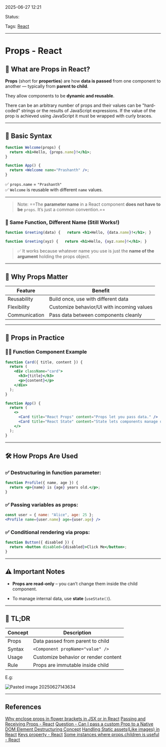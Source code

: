 
2025-06-27 12:21

Status:

Tags: [React](3%20-%20Tags/React.md)

---
# Props - React

## 🧠 What are Props in React?

**Props** (short for **properties**) are how **data is passed** from one component to another — typically from **parent to child**.

They allow components to be **dynamic and reusable**.

There can be an arbitrary number of props and their values can be "hard-coded" strings or the results of JavaScript expressions. If the value of the prop is achieved using JavaScript it must be wrapped with curly braces.

---

## 🔧 Basic Syntax

```jsx
function Welcome(props) {
  return <h1>Hello, {props.name}!</h1>;
}

function App() {
  return <Welcome name="Prashanth" />;
}
```

✅ `props.name` = `"Prashanth"`  
✅ `Welcome` is reusable with different `name` values.

---

> Note: ==The **parameter name** in a React component **does not have to be** `props`. It’s just a common convention.==

### 🔄 Same Function, Different Name (Still Works!)
```jsx
function Greeting(data) {   return <h1>Hello, {data.name}!</h1>; }
```

```jsx
function Greeting(xyz) {   return <h1>Hello, {xyz.name}!</h1>; }
```


> ✅ It works because whatever name you use is just the **name of the argument** holding the props object.


---

## 🧩 Why Props Matter

| Feature       | Benefit                                    |
| ------------- | ------------------------------------------ |
| Reusability   | Build once, use with different data        |
| Flexibility   | Customize behavior/UI with incoming values |
| Communication | Pass data between components cleanly       |

---

## 🧱 Props in Practice

### 🧑‍🎨 Function Component Example

```jsx
function Card({ title, content }) {
  return (
    <div className="card">
      <h3>{title}</h3>
      <p>{content}</p>
    </div>
  );
}

function App() {
  return (
    <>
      <Card title="React Props" content="Props let you pass data." />
      <Card title="React State" content="State lets components manage data." />
    </>
  );
}
```

---

## 🛠 How Props Are Used

### ✅ Destructuring in function parameter:

```jsx
function Profile({ name, age }) {
  return <p>{name} is {age} years old.</p>;
}
```

### ✅ Passing variables as props:

```jsx
const user = { name: "Alice", age: 25 };
<Profile name={user.name} age={user.age} />
```

### ✅ Conditional rendering via props:

```jsx
function Button({ disabled }) {
  return <button disabled={disabled}>Click Me</button>;
}
```

---

## ⚠️ Important Notes

- **Props are read-only** – you can’t change them inside the child component.
    
- To manage internal data, use **state** (`useState()`).
    

---

## 🧠 TL;DR

| Concept | Description                          |
| ------- | ------------------------------------ |
| Props   | Data passed from parent to child     |
| Syntax  | `<Component propName="value" />`     |
| Usage   | Customize behavior or render content |
| Rule    | Props are immutable inside child     |
E.g:

![Pasted image 20250627143634](2%20-%20Source%20Material/Media%20and%20other%20files/Pasted%20image%2020250627143634.png)
 

---
## References
[Why enclose props in flower brackets in JSX or in React](6%20-%20Main%20notes/Frontend/React/Why%20enclose%20props%20in%20flower%20brackets%20in%20JSX%20or%20in%20React.md)
[Passing and Receiving Props - React](6%20-%20Main%20notes/Frontend/React/Passing%20and%20Receiving%20Props%20-%20React.md)
[Question - Can I pass a custom Prop to a Native DOM Element ](Question%20-%20Can%20I%20pass%20a%20custom%20Prop%20to%20a%20Native%20DOM%20Element%20)
[Destructuring Concept](6%20-%20Main%20notes/Frontend/Javascript%20notes/Destructuring%20Concept.md)
[Handling Static assets(Like images) in React](6%20-%20Main%20notes/Frontend/React/Handling%20Static%20assets(Like%20images)%20in%20React.md)
[Keys property - React](6%20-%20Main%20notes/Frontend/React/Keys%20property%20-%20React.md)
[Some instances where props.children is useful - React](6%20-%20Main%20notes/Frontend/React/Some%20instances%20where%20props.children%20is%20useful%20-%20React.md)